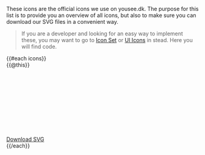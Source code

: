 These icons are the official icons we use on yousee.dk. The purpose for this list is to provide you an overview of all icons, but also to make sure you can download our SVG files in a convenient way.

> If you are a developer and looking for an easy way to implement these, you may want to go to <a href="/components/detail/icon-set">Icon Set</a> or <a href="/components/detail/ui-icons">UI Icons</a> in stead. Here you will find code.

<div class="frctl-example">
<div class="icons">
    {{#each icons}}
        <div class="icons__item">
            <figcaption class="icons__name">{{@this}}</figcaption>
            <figure class="icons__icon">
                <svg xmlns="http://www.w3.org/2000/svg" class="ys-icon">
                    <use xlink:href="/assets/svg/sprite/icon-set.svg#ys-icon-set-{{@this}}"></use>
                </svg>
            </figure>
             <div class="icons__download">
             <a class="icons__download-link" href="/assets/svg/icon-set/{{@this}}.svg" target="_blank" download>Download SVG</a>
             </div>
        </div>
    {{/each}}
</div>
</div>
